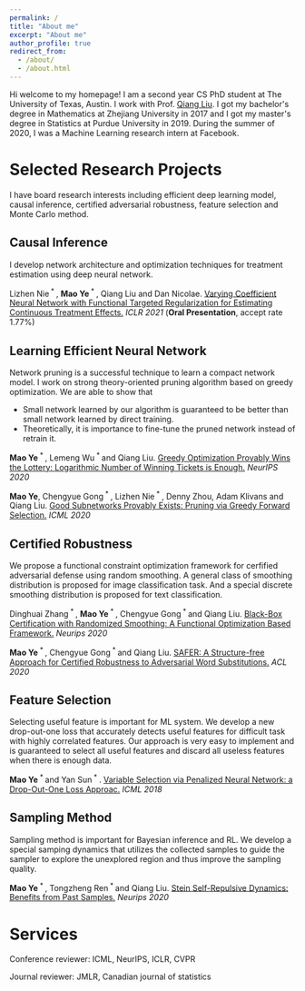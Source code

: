 ```yaml
---
permalink: /
title: "About me"
excerpt: "About me"
author_profile: true
redirect_from: 
  - /about/
  - /about.html
---
```

Hi welcome to my homepage! I am a second year CS PhD student at The University of Texas, Austin. I work with Prof. [Qiang Liu](https://www.cs.utexas.edu/~lqiang/index.html). I got my bachelor's degree in Mathematics at Zhejiang University in 2017 and I got my master's degree in Statistics at Purdue University in 2019. During the summer of 2020, I was a Machine Learning research intern at Facebook.

Selected Research Projects
======

I have board research interests including efficient deep learning model, causal inference, certified adversarial robustness, feature selection and Monte Carlo method.

**Causal Inference**
-----
I develop network architecture and optimization techniques for treatment estimation using deep neural network.

Lizhen Nie<sup> * </sup>, **Mao Ye**<sup> * </sup>, Qiang Liu and Dan Nicolae. [Varying Coefficient Neural Network with Functional Targeted Regularization for Estimating Continuous Treatment Effects.](https://openreview.net/pdf?id=RmB-88r9dL) *ICLR 2021* (**Oral Presentation**, accept rate 1.77%)

Learning Efficient Neural Network
------

Network pruning is a successful technique to learn a compact network model. I work on strong theory-oriented pruning algorithm based on greedy optimization. We are able to show that
* Small network learned by our algorithm is guaranteed to be better than small network learned by direct training.
* Theoretically, it is importance to fine-tune the pruned network instead of retrain it.

**Mao Ye**<sup> * </sup>, Lemeng Wu<sup> * </sup> and Qiang Liu. [Greedy Optimization Provably Wins the Lottery:
Logarithmic Number of Winning Tickets is Enough.](https://arxiv.org/pdf/2010.15969.pdf) *NeurIPS 2020*

**Mao Ye**, Chengyue Gong<sup> * </sup>, Lizhen Nie<sup> * </sup>, Denny Zhou, Adam Klivans and Qiang Liu. [Good Subnetworks Provably Exists: Pruning via Greedy Forward Selection.](https://proceedings.icml.cc/static/paper_files/icml/2020/1781-Paper.pdf) *ICML 2020*


Certified Robustness
-----
We propose a functional constraint optimization framework for cerfified adversarial defense using random smoothing. A general class of smoothing distribution is proposed for image classification task. And a special discrete smoothing distribution is proposed for text classification.

Dinghuai Zhang<sup> * </sup>, **Mao Ye**<sup> * </sup>, Chengyue Gong<sup> * </sup> and Qiang Liu. [Black-Box Certification with Randomized Smoothing: A Functional Optimization Based Framework.](https://arxiv.org/pdf/2002.09169.pdf) *Neurips 2020*

**Mao Ye**<sup> * </sup>, Chengyue Gong<sup> * </sup> and Qiang Liu. [SAFER: A Structure-free Approach for Certified Robustness to Adversarial Word Substitutions.](https://www.aclweb.org/anthology/2020.acl-main.317.pdf) *ACL 2020*

Feature Selection
-----
Selecting useful feature is important for ML system. We develop a new drop-out-one loss that accurately detects useful features for difficult task with highly correlated features. Our approach is very easy to implement and is guaranteed to select all useful features and discard all useless features when there is enough data.

**Mao Ye**<sup> * </sup> and Yan Sun<sup> * </sup>. [Variable Selection via Penalized Neural Network: a Drop-Out-One Loss Approac.](http://proceedings.mlr.press/v80/ye18b/ye18b.pdf) *ICML 2018*

Sampling Method
------
Sampling method is important for Bayesian inference and RL. We develop a special samping dynamics that utilizes the collected samples to guide the sampler to explore the unexplored region and thus improve the sampling quality.

**Mao Ye**<sup> * </sup>, Tongzheng Ren<sup> * </sup> and Qiang Liu. [Stein Self-Repulsive Dynamics: Benefits from Past Samples.](https://arxiv.org/pdf/2002.09070.pdf) *Neurips 2020*

Services
======
Conference reviewer: ICML, NeurIPS, ICLR, CVPR

Journal reviewer: JMLR, Canadian journal of statistics



